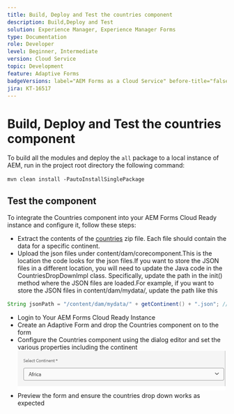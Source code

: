 ```yaml
---
title: Build, Deploy and Test the countries component
description: Build,Deploy and Test
solution: Experience Manager, Experience Manager Forms
type: Documentation
role: Developer
level: Beginner, Intermediate
version: Cloud Service
topic: Development
feature: Adaptive Forms
badgeVersions: label="AEM Forms as a Cloud Service" before-title="false"
jira: KT-16517
---
```

# Build, Deploy and Test the countries component

To build all the modules and deploy the `all` package to a local instance of AEM, run in the project root directory the following command:

```mvn clean install -PautoInstallSinglePackage```

## Test the component

To integrate the Countries component into your AEM Forms Cloud Ready instance and configure it, follow these steps:

* Extract the contents of the [countries](assets/countries.zip) zip file. Each file should contain the data for a specific continent. 
* Upload the json files under content/dam/corecomponent.This is the location the code looks for the json files.If you want to store the JSON files in a different location, you will need to update the Java code in the CountriesDropDownImpl class. Specifically, update the path in the init() method where the JSON files are loaded.For example, if you want to store the JSON files in content/dam/mydata/, update the path like this

``` java
String jsonPath = "/content/dam/mydata/" + getContinent() + ".json"; // Update path accordingly
```

* Login to Your AEM Forms Cloud Ready Instance
* Create an Adaptive Form and drop the Countries component on to the form
* Configure the Countries component using the dialog editor and set the various properties including the continent
![conitnent](assets/select-continent.png)
* Preview the form and ensure the countries drop down works as expected

